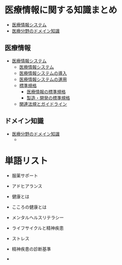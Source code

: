 # 医療情報に関する知識まとめ

- [医療情報システム](./healthcareIT/README.md)
- [医療分野のドメイン知識](./knoledge/README.md)

## 医療情報

- [医療情報システム](./healthcareIT/README.md)
  - [医療情報システム](./healthcareIT/医療情報システム/README.md)
  - [医療情報システムの導入](./healthcareIT/医療情報システムの導入/.README.md)
  - [医療情報システムの運用](./healthcareIT/医療情報システムの運用/README.md)
  - [標準規格](./healthcareIT/標準規格/README.md)
    - [医療情報の標準規格](./healthcareIT/標準規格/医療情報/README.md)
    - [製造・開発の標準規格](./healthcareIT/標準規格/製造・開発/README.md)
  - [関連法規とガイドライン](./healthcareIT/関連法規とガイドライン/README.md)

## ドメイン知識

- [医療分野のドメイン知識](./knoledge/README.md)
  - []()


# 単語リスト

* 服薬サポート
* アドヒアランス

* 健康とは
* こころの健康とは
* メンタルヘルスリテラシー
* ライフサイクルと精神疾患
* ストレス
* 精神疾患の診断基準
* 